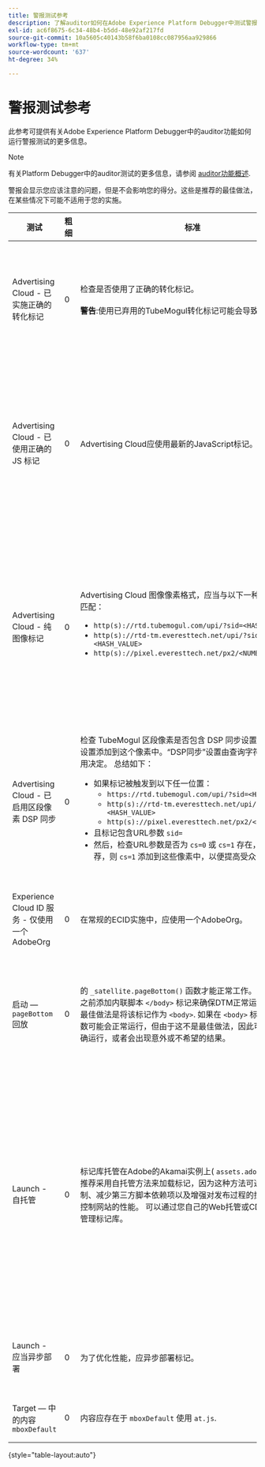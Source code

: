 ```yaml
---
title: 警报测试参考
description: 了解auditor如何在Adobe Experience Platform Debugger中测试警报。
exl-id: ac6f8675-6c34-48b4-b5dd-48e92af217fd
source-git-commit: 10a5605c40143b58f6ba0108cc087956aa929866
workflow-type: tm+mt
source-wordcount: '637'
ht-degree: 34%

---
```


# 警报测试参考

此参考可提供有关Adobe Experience Platform Debugger中的auditor功能如何运行警报测试的更多信息。

>[!NOTE]
>
>有关Platform Debugger中的auditor测试的更多信息，请参阅 [auditor功能概述](./overview.md).

警报会显示您应该注意的问题，但是不会影响您的得分。这些是推荐的最佳做法，在某些情况下可能不适用于您的实施。

| 测试 | 粗细 | 标准 | 推荐 |
| --- | --- | --- | --- |
| Advertising Cloud - 已实施正确的转化标记 | 0 | 检查是否使用了正确的转化标记。<br><br>**警告**:使用已弃用的TubeMogul转化标记可能会导致数据丢失。 | 将您的转化像素升级为新的 Advertising Cloud 纯图像转化标记。通过 [Advertising Cloud标记扩展](../../destinations/catalog/advertising/adobe-advertising-cloud.md). |
| Advertising Cloud - 已使用正确的 JS 标记 | 0 | Advertising Cloud应使用最新的JavaScript标记。 | 将 Advertising Cloud JavaScript 升级到最新版本。使用已弃用的 JavaScript 版本可能会导致功能丧失。通过使用 [Advertising Cloud标记扩展](../../destinations/catalog/advertising/adobe-advertising-cloud.md). |
| Advertising Cloud - 纯图像标记 | 0 | Advertising Cloud 图像像素格式，应当与以下一种推荐的格式匹配： <ul><li>`http(s)://rtd.tubemogul.com/upi/?sid=<HASH_VALUE>`</li><li>`http(s)://rtd-tm.everesttech.net/upi/?sid=<HASH_VALUE>`</li><li>`http(s)://pixel.everesttech.net/px2/<NUMERIC_ID>?`</li></ul> | 将您的 Advertising Cloud 像素升级为新的 Advertising Cloud 纯图像标记，这可以确保您能够充分利用 Advertising Cloud 的完整功能。通过 [Advertising Cloud标记扩展](../../destinations/catalog/advertising/adobe-advertising-cloud.md). |
| Advertising Cloud - 已启用区段像素 DSP 同步 | 0 | 检查 TubeMogul 区段像素是否包含 DSP 同步设置，并推荐将该设置添加到这个像素中。“DSP同步”设置由查询字符串参数的使用决定。 总结如下： <ul><li>如果标记被触发到以下任一位置：<ul><li>`https://rtd.tubemogul.com/upi/?sid=<HASH_VALUE>`</li><li>`http(s)://rtd-tm.everesttech.net/upi/?sid=<HASH_VALUE>`</li><li>`http(s)://pixel.everesttech.net/px2/<NUMERIC_ID>?`</li></ul></li><li>且标记包含URL参数 `sid=`</li><li>然后，检查URL参数是否为 `cs=0` 或 `cs=1` 存在，如果不推荐，则 `cs=1` 添加到这些像素中，以便提高受众匹配率。</li></ul> | 添加URL参数 `cs=1` 到您的Advertising Cloud像素，以便能够进行DSP同步，从而提高受众匹配率。 通过 [Advertising Cloud标记扩展](../../destinations/catalog/advertising/adobe-advertising-cloud.md). |
| Experience Cloud ID 服务 - 仅使用一个 AdobeOrg | 0 | 在常规的ECID实施中，应使用一个AdobeOrg。 | 验证这项实施中是否存在多个 AdobeOrg ID。<br><br>[其他信息](https://experienceleague.adobe.com/docs/id-service/using/intro/id-request.html) |
| 启动 —  `pageBottom` 回放 | 0 | 的 `_satellite.pageBottom()` 函数才能正常工作。 在紧接关闭之前添加内联脚本 `</body>` 标记来确保DTM正常运行。 注意：最佳做法是将该标记作为 `<body>`. 如果在 `<body>` 标记时，该函数可能会正常运行，但由于这不是最佳做法，因此可能会无法正确运行，或者会出现意外或不希望的结果。 | 在紧接关闭之前添加内联脚本 `</body>` 标记来确保DTM正常运行。 <br><br>[其他信息](../../tags/ui/client-side/asynchronous-deployment.md) |
| Launch - 自托管 | 0 | 标记库托管在Adobe的Akamai实例上( `assets.adobedtm.com`. 推荐采用自托管方法来加载标记，因为这种方法可通过缓存控制、减少第三方脚本依赖项以及增强对发布过程的控制，更好地控制网站的性能。 可以通过您自己的Web托管或CDN来托管和管理标记库。 | 切换到自托管是一种在页面上加载标记的方法。 尽管通过 Akamai CDN 来托管 的方法适用于大多数情况，但是，自托管方法可提升页面性能。<br><br>其他信息:<ul><li>[标记快速入门指南](../../tags/ui/client-side/asynchronous-deployment.md)</li><li>[异步部署](../../tags/ui/client-side/asynchronous-deployment.md)</li></ul> |
| Launch - 应当异步部署 | 0 | 为了优化性能，应异步部署标记。 | 包括 `async` 参数来确保正常的标记功能 <br><br>[其他信息](../../tags/ui/client-side/asynchronous-deployment.md) |
| Target — 中的内容 `mboxDefault` | 0 | 内容应存在于 `mboxDefault` 使用 `at.js`. | 验证内容是否可用。<br><br>[其他信息](https://experienceleague.adobe.com/docs/target/using/implement-target/implementing-target.html) |

{style=&quot;table-layout:auto&quot;}

